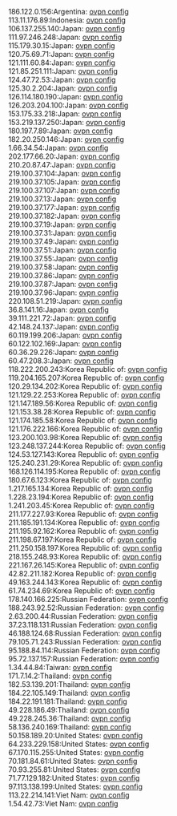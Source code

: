 186.122.0.156:Argentina: [ovpn config](vpn/186_122_0_156.ovpn)  
113.11.176.89:Indonesia: [ovpn config](vpn/113_11_176_89.ovpn)  
106.137.255.140:Japan: [ovpn config](vpn/106_137_255_140.ovpn)  
111.97.246.248:Japan: [ovpn config](vpn/111_97_246_248.ovpn)  
115.179.30.15:Japan: [ovpn config](vpn/115_179_30_15.ovpn)  
120.75.69.71:Japan: [ovpn config](vpn/120_75_69_71.ovpn)  
121.111.60.84:Japan: [ovpn config](vpn/121_111_60_84.ovpn)  
121.85.251.111:Japan: [ovpn config](vpn/121_85_251_111.ovpn)  
124.47.72.53:Japan: [ovpn config](vpn/124_47_72_53.ovpn)  
125.30.2.204:Japan: [ovpn config](vpn/125_30_2_204.ovpn)  
126.114.180.190:Japan: [ovpn config](vpn/126_114_180_190.ovpn)  
126.203.204.100:Japan: [ovpn config](vpn/126_203_204_100.ovpn)  
153.175.33.218:Japan: [ovpn config](vpn/153_175_33_218.ovpn)  
153.219.137.250:Japan: [ovpn config](vpn/153_219_137_250.ovpn)  
180.197.7.89:Japan: [ovpn config](vpn/180_197_7_89.ovpn)  
182.20.250.146:Japan: [ovpn config](vpn/182_20_250_146.ovpn)  
1.66.34.54:Japan: [ovpn config](vpn/1_66_34_54.ovpn)  
202.177.66.20:Japan: [ovpn config](vpn/202_177_66_20.ovpn)  
210.20.87.47:Japan: [ovpn config](vpn/210_20_87_47.ovpn)  
219.100.37.104:Japan: [ovpn config](vpn/219_100_37_104.ovpn)  
219.100.37.105:Japan: [ovpn config](vpn/219_100_37_105.ovpn)  
219.100.37.107:Japan: [ovpn config](vpn/219_100_37_107.ovpn)  
219.100.37.13:Japan: [ovpn config](vpn/219_100_37_13.ovpn)  
219.100.37.177:Japan: [ovpn config](vpn/219_100_37_177.ovpn)  
219.100.37.182:Japan: [ovpn config](vpn/219_100_37_182.ovpn)  
219.100.37.19:Japan: [ovpn config](vpn/219_100_37_19.ovpn)  
219.100.37.31:Japan: [ovpn config](vpn/219_100_37_31.ovpn)  
219.100.37.49:Japan: [ovpn config](vpn/219_100_37_49.ovpn)  
219.100.37.51:Japan: [ovpn config](vpn/219_100_37_51.ovpn)  
219.100.37.55:Japan: [ovpn config](vpn/219_100_37_55.ovpn)  
219.100.37.58:Japan: [ovpn config](vpn/219_100_37_58.ovpn)  
219.100.37.86:Japan: [ovpn config](vpn/219_100_37_86.ovpn)  
219.100.37.87:Japan: [ovpn config](vpn/219_100_37_87.ovpn)  
219.100.37.96:Japan: [ovpn config](vpn/219_100_37_96.ovpn)  
220.108.51.219:Japan: [ovpn config](vpn/220_108_51_219.ovpn)  
36.8.141.16:Japan: [ovpn config](vpn/36_8_141_16.ovpn)  
39.111.221.72:Japan: [ovpn config](vpn/39_111_221_72.ovpn)  
42.148.24.137:Japan: [ovpn config](vpn/42_148_24_137.ovpn)  
60.119.199.206:Japan: [ovpn config](vpn/60_119_199_206.ovpn)  
60.122.102.169:Japan: [ovpn config](vpn/60_122_102_169.ovpn)  
60.36.29.226:Japan: [ovpn config](vpn/60_36_29_226.ovpn)  
60.47.208.3:Japan: [ovpn config](vpn/60_47_208_3.ovpn)  
118.222.200.243:Korea Republic of: [ovpn config](vpn/118_222_200_243.ovpn)  
119.204.165.207:Korea Republic of: [ovpn config](vpn/119_204_165_207.ovpn)  
120.29.134.202:Korea Republic of: [ovpn config](vpn/120_29_134_202.ovpn)  
121.129.22.253:Korea Republic of: [ovpn config](vpn/121_129_22_253.ovpn)  
121.147.189.56:Korea Republic of: [ovpn config](vpn/121_147_189_56.ovpn)  
121.153.38.28:Korea Republic of: [ovpn config](vpn/121_153_38_28.ovpn)  
121.174.185.58:Korea Republic of: [ovpn config](vpn/121_174_185_58.ovpn)  
121.176.222.166:Korea Republic of: [ovpn config](vpn/121_176_222_166.ovpn)  
123.200.103.98:Korea Republic of: [ovpn config](vpn/123_200_103_98.ovpn)  
123.248.137.244:Korea Republic of: [ovpn config](vpn/123_248_137_244.ovpn)  
124.53.127.143:Korea Republic of: [ovpn config](vpn/124_53_127_143.ovpn)  
125.240.231.29:Korea Republic of: [ovpn config](vpn/125_240_231_29.ovpn)  
168.126.114.195:Korea Republic of: [ovpn config](vpn/168_126_114_195.ovpn)  
180.67.6.123:Korea Republic of: [ovpn config](vpn/180_67_6_123.ovpn)  
1.217.165.134:Korea Republic of: [ovpn config](vpn/1_217_165_134.ovpn)  
1.228.23.194:Korea Republic of: [ovpn config](vpn/1_228_23_194.ovpn)  
1.241.203.45:Korea Republic of: [ovpn config](vpn/1_241_203_45.ovpn)  
211.177.227.93:Korea Republic of: [ovpn config](vpn/211_177_227_93.ovpn)  
211.185.191.134:Korea Republic of: [ovpn config](vpn/211_185_191_134.ovpn)  
211.195.92.162:Korea Republic of: [ovpn config](vpn/211_195_92_162.ovpn)  
211.198.67.197:Korea Republic of: [ovpn config](vpn/211_198_67_197.ovpn)  
211.250.158.197:Korea Republic of: [ovpn config](vpn/211_250_158_197.ovpn)  
218.155.248.93:Korea Republic of: [ovpn config](vpn/218_155_248_93.ovpn)  
221.167.26.145:Korea Republic of: [ovpn config](vpn/221_167_26_145.ovpn)  
42.82.211.182:Korea Republic of: [ovpn config](vpn/42_82_211_182.ovpn)  
49.163.244.143:Korea Republic of: [ovpn config](vpn/49_163_244_143.ovpn)  
61.74.234.69:Korea Republic of: [ovpn config](vpn/61_74_234_69.ovpn)  
178.140.166.225:Russian Federation: [ovpn config](vpn/178_140_166_225.ovpn)  
188.243.92.52:Russian Federation: [ovpn config](vpn/188_243_92_52.ovpn)  
2.63.200.44:Russian Federation: [ovpn config](vpn/2_63_200_44.ovpn)  
37.23.118.131:Russian Federation: [ovpn config](vpn/37_23_118_131.ovpn)  
46.188.124.68:Russian Federation: [ovpn config](vpn/46_188_124_68.ovpn)  
79.105.71.243:Russian Federation: [ovpn config](vpn/79_105_71_243.ovpn)  
95.188.84.114:Russian Federation: [ovpn config](vpn/95_188_84_114.ovpn)  
95.72.137.157:Russian Federation: [ovpn config](vpn/95_72_137_157.ovpn)  
1.34.44.84:Taiwan: [ovpn config](vpn/1_34_44_84.ovpn)  
171.7.14.2:Thailand: [ovpn config](vpn/171_7_14_2.ovpn)  
182.53.139.201:Thailand: [ovpn config](vpn/182_53_139_201.ovpn)  
184.22.105.149:Thailand: [ovpn config](vpn/184_22_105_149.ovpn)  
184.22.191.181:Thailand: [ovpn config](vpn/184_22_191_181.ovpn)  
49.228.186.49:Thailand: [ovpn config](vpn/49_228_186_49.ovpn)  
49.228.245.36:Thailand: [ovpn config](vpn/49_228_245_36.ovpn)  
58.136.240.169:Thailand: [ovpn config](vpn/58_136_240_169.ovpn)  
50.158.189.20:United States: [ovpn config](vpn/50_158_189_20.ovpn)  
64.233.229.158:United States: [ovpn config](vpn/64_233_229_158.ovpn)  
67.170.115.255:United States: [ovpn config](vpn/67_170_115_255.ovpn)  
70.181.84.61:United States: [ovpn config](vpn/70_181_84_61.ovpn)  
70.93.255.81:United States: [ovpn config](vpn/70_93_255_81.ovpn)  
71.77.129.182:United States: [ovpn config](vpn/71_77_129_182.ovpn)  
97.113.138.199:United States: [ovpn config](vpn/97_113_138_199.ovpn)  
113.22.214.141:Viet Nam: [ovpn config](vpn/113_22_214_141.ovpn)  
1.54.42.73:Viet Nam: [ovpn config](vpn/1_54_42_73.ovpn)  
